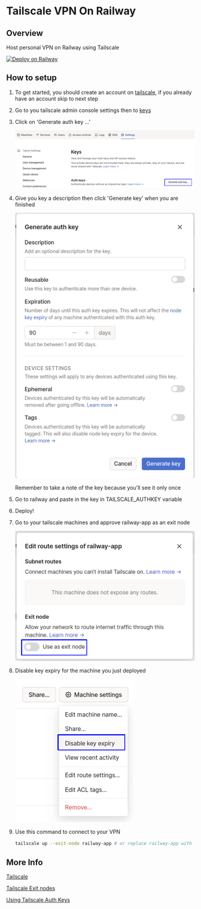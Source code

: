 # Tailscale VPN On Railway

## Overview

Host personal VPN on Railway using Tailscale

[![Deploy on Railway](https://railway.app/button.svg)](https://railway.app/new/template/uIBpGp?referralCode=androidquartz)

## How to setup

1. To get started, you should create an account on [tailscale](https://tailscale.com), if you already have an account skip to next step

2. Go to you tailscale admin console settings then to [keys](https://login.tailscale.com/admin/settings/keys)

3. Click on 'Generate auth key ...'

    ![admin_console_keys.png](./readme-screenshots/admin_console_keys.png)

4. Give you key a description then click 'Generate key' when you are finished

    ![generating_auth_key.png](./readme-screenshots/generating_auth_key.png)

    Remember to take a note of the key because you'll see it only once

5. Go to railway and paste in the key in TAILSCALE_AUTHKEY variable

6. Deploy!

7. Go to your tailscale machines and approve railway-app as an exit node

    ![approve_exit_node.png](./readme-screenshots/approve_exit_node.png)

8. Disable key expiry for the machine you just deployed

    ![disable_key_expiry.png](./readme-screenshots/disable_key_expiry.png)

9. Use this command to connect to your VPN

    ```sh
    tailscale up --exit-node railway-app # or replace railway-app with your hostname
    ```

## More Info

[Tailscale](https://tailscale.com/)

[Tailscale Exit nodes](https://tailscale.com/kb/1103/exit-nodes/)

[Using Tailscale Auth Keys](https://tailscale.com/kb/1085/auth-keys/)
